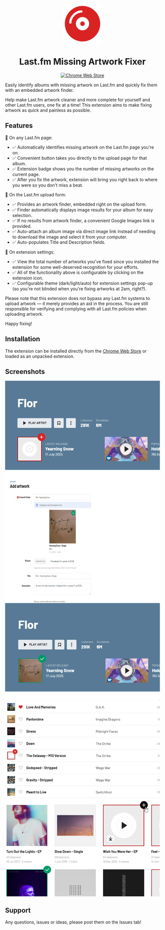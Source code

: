 <div align="center">
<p>
	<img width="128" src="./icons/icon.png"/>
</p>
<h1>Last.fm Missing Artwork Fixer</h1>

[![Chrome Web Store][WebStoreBadge]][WebStore]

</div>

Easily identify albums with missing artwork on Last.fm and quickly fix them with an embedded artwork finder.

Help make Last.fm artwork cleaner and more complete for yourself and other Last.fm users, one fix at a time! This extension aims to make fixing artwork as quick and painless as possible.

## Features

📌 On any Last.fm page:
- ✅ Automatically identifies missing artwork on the Last.fm page you're on.
- ✅ Convenient button takes you directly to the upload page for that album.
- ✅ Extension badge shows you the number of missing artworks on the current page.
- ✅ After you fix the artwork, extension will bring you right back to where you were so you don't miss a beat.

📌 On the Last.fm upload form:
- ✅ Provides an artwork finder, embedded right on the upload form.
- ✅ Finder automatically displays image results for your album for easy selection.
- ✅ If no results from artwork finder, a convenient Google Images link is provided.
- ✅ Auto-attach an album image via direct image link instead of needing to download the image and select it from your computer.
- ✅ Auto-populates Title and Description fields.

📌 On extension settings:
- ✅ View the total number of artworks you've fixed since you installed the extension for some well-deserved recognition for your efforts.
- ✅ All of the functionality above is configurable by clicking on the extension icon.
- ✅ Configurable theme (dark/light/auto) for extension settings pop-up (so you're not blinded when you're fixing artworks at 2am, right?).

Please note that this extension does not bypass any Last.fm systems to upload artwork — it merely provides an aid in the process. You are still responsible for verifying and complying with all Last.fm policies when uploading artwork.

Happy fixing!

## Installation

The extension can be installed directly from the [Chrome Web Store][WebStore] or loaded as an unpacked extension.

[WebStoreBadge]: https://img.shields.io/chrome-web-store/v/kcpejefblghgkenipbobdinkjlimpjfe.svg?label=chrome&logo=google-chrome&logoColor=white
[WebStore]: https://chromewebstore.google.com/detail/lastfm-missing-artwork-fi/kcpejefblghgkenipbobdinkjlimpjfe

## Screenshots

![Screenshot #1](./screenshots/lfmmaf-1.png)
<img src="./screenshots/lfmmaf-2.png" width="640" height="400">
![Screenshot #3](./screenshots/lfmmaf-3.png)
![Screenshot #4](./screenshots/lfmmaf-4.png)
![Screenshot #5](./screenshots/lfmmaf-5.png)

## Support

Any questions, issues or ideas, please post them on the Issues tab!